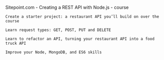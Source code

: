 Sitepoint.com - Creating a REST API with Node.js - course


    Create a starter project: a restaurant API you’ll build on over the course

    Learn request types: GET, POST, PUT and DELETE

    Learn to refactor an API, turning your restaurant API into a food truck API

    Improve your Node, MongoDB, and ES6 skills

